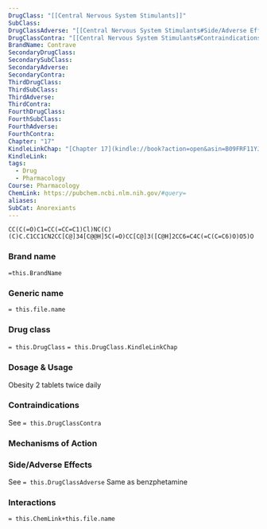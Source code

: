 ```yaml
---
DrugClass: "[[Central Nervous System Stimulants]]"
SubClass: 
DrugClassAdverse: "[[Central Nervous System Stimulants#Side/Adverse Effects]]"
DrugClassContra: "[[Central Nervous System Stimulants#Contraindications]]"
BrandName: Contrave
SecondaryDrugClass: 
SecondarySubClass: 
SecondaryAdverse: 
SecondaryContra: 
ThirdDrugClass: 
ThirdSubClass: 
ThirdAdverse: 
ThirdContra: 
FourthDrugClass: 
FourthSubClass: 
FourthAdverse: 
FourthContra: 
Chapter: "17"
KindleLinkChap: "[Chapter 17](kindle://book?action=open&asin=B09FRF11YJ&location=9427)"
KindleLink: 
tags:
  - Drug
  - Pharmacology
Course: Pharmacology
ChemLink: https://pubchem.ncbi.nlm.nih.gov/#query=
aliases: 
SubCat: Anorexiants
---
```

```smiles
CC(C(=O)C1=CC(=CC=C1)Cl)NC(C)(C)C.C1CC1CN2CC[C@]34[C@@H]5C(=O)CC[C@]3([C@H]2CC6=C4C(=C(C=C6)O)O5)O
```

### Brand name
`=this.BrandName`

### Generic name
`= this.file.name`

### Drug class 
`= this.DrugClass`
	`= this.DrugClass.KindleLinkChap`

### Dosage & Usage
Obesity
2 tablets twice daily

### Contraindications
See `= this.DrugClassContra`

### Mechanisms of Action


### Side/Adverse Effects
See `= this.DrugClassAdverse`
Same as benzphetamine

### Interactions

`= this.ChemLink+this.file.name`

